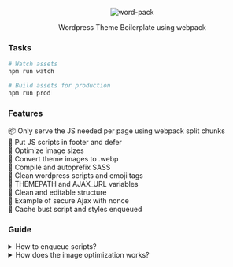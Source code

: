 
<p align="center">
  <img alt="word-pack" src="https://i.imgur.com/X4plCaU.png">

<p align="center">
Wordpress Theme Boilerplate using webpack
</p>


###  Tasks
``` bash
# Watch assets
npm run watch

# Build assets for production
npm run prod
```

### Features
📦 Only serve the JS needed per page using webpack split chunks<br>
🧦 Put JS scripts in footer and defer<br>
📂 Optimize image sizes<br>
🔩 Convert theme images to .webp<br>
💄 Compile and autoprefix SASS<br>
📑 Clean wordpress scripts and emoji tags<br>
🥞 THEMEPATH and AJAX_URL variables<br>
🍬 Clean and editable structure<br>
🧩 Example of secure Ajax with nonce<br>
🎃 Cache bust script and styles enqueued<br>

### Guide
<details>
  <summary>How to enqueue scripts?</summary>
  To enqueue scripts, create an entry on webpack.config.js and then enqueue it on functions.php using the wordpack_load_chunk function with the same name as the entry, be sure to use a conditional when enqueuing it.
</details>
<details>
  <summary>How does the image optimization works?</summary>
</details>